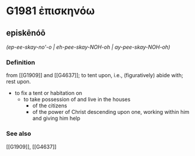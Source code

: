# G1981 ἐπισκηνόω

## episkēnóō

_(ep-ee-skay-no'-o | eh-pee-skay-NOH-oh | ay-pee-skay-NOH-oh)_

### Definition

from [[G1909]] and [[G4637]]; to tent upon, i.e., (figuratively) abide with; rest upon.

- to fix a tent or habitation on
  - to take possession of and live in the houses
    - of the citizens
    - of the power of Christ descending upon one, working within him and giving him help

### See also

[[G1909]], [[G4637]]

